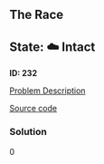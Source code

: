 ## The Race

## State: :cloud: **Intact**

**ID: 232**

[Problem Description](https://projecteuler.net/problem=232)

[Source code](main.cpp)

### Solution
0